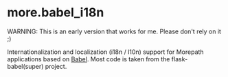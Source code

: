 more.babel_i18n
===============

WARNING: This is an early version that works for me. Please don't rely on it ;)

Internationalization and localization (i18n / l10n) support for Morepath applications based on [Babel](https://github.com/python-babel/babel).
Most code is taken from the flask-babel(super) project.
